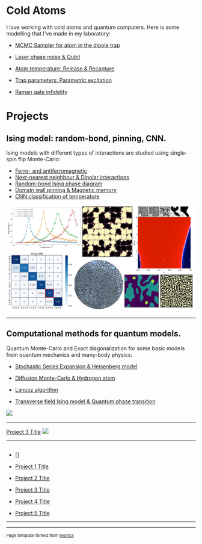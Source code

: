 # Cold Atoms

I love working with cold atoms and quantum computers. Here is some modelling that I've made in my laboratory:

- [MCMC Sampler for atom in the dipole trap](/)
  
- [Laser phase noise & Qubit](/)

- [Atom temperature: Release & Recapture](/)

- [Trap parameters: Parametric excitation](/)

- [Raman gate infidelity](/)

# Projects

## Ising model: random-bond, pinning, CNN.

Ising models with different types of interactions are studied using single-spin flip Monte-Carlo: 

- [Ferro- and antiferromagnetic](/sample_page)
- [Next-nearest neighbour & Dipolar interactions](/)
- [Random-bond Ising phase diagram](/)
- [Domain wall pinning & Magnetic memory](/)
- [CNN classification of temperature](/)


<img src="images/Ising_Logo.jpg?raw=true"/>

---

## Computational methods for quantum models.

Quantum Monte-Carlo and Exact diagonalization for some basic models from quantum mechanics and many-body physics:

- [Stochastic Series Expansion & Heisenberg model](/)

- [Diffusion Monte-Carlo & Hydrogen atom](/)

- [Lancoz algorithm](/)

- [Transverse field Ising model & Quantum phase transition](/)
  

<img src="images/dummy_thumbnail.jpg?raw=true"/>

---
[Project 3 Title](http://example.com/)
<img src="images/dummy_thumbnail.jpg?raw=true"/>

---

## 

- []

- [Project 1 Title](http://example.com/)
- [Project 2 Title](http://example.com/)
- [Project 3 Title](http://example.com/)
- [Project 4 Title](http://example.com/)
- [Project 5 Title](http://example.com/)

---




---
<p style="font-size:11px">Page template forked from <a href="https://github.com/evanca/quick-portfolio">evanca</a></p>
<!-- Remove above link if you don't want to attibute -->
